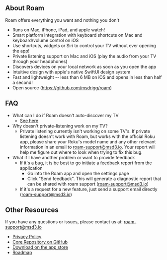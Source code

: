 ## About Roam

Roam offers everything you want and nothing you don't

-   Runs on Mac, iPhone, iPad, and apple watch!
-   Smart platform integration with keyboard shortcuts on Mac and keyboard/volume control on iOS
-   Use shortcuts, widgets or Siri to control your TV without ever opening the app!
-   Private listening support on Mac and iOS (play the audio from your TV through your headphones)
-   Discovers devices on your local network as soon as you open the app
-   Intuitive design with apple's native SwiftUI design system
-   Fast and lightweight -- less than 6 MB on iOS and opens in less than half a second!
-   Open source (https://github.com/msdrigg/roam)

## FAQ

- What can I do if Roam doesn't auto-discover my TV
    - [See here](/manually-add-tv)
- Why doesn't private-listening work on my TV?
    - Private listening currently isn't working on some TV's. If private listening doesn't work with Roam, but works with the official Roku app, please share your Roku's model name and any other relevant information in an email to [roam-support@msd3.io](mailto:roam-support@msd3.io).  Your report will help me figure out where to look when trying to fix this bug.
- What if I have another problem or want to provide feedback
    - If it's a bug, it is be best to go initiate a feedback report from the application
        - Go into the Roam app and open the settings page
        - Click "Send feedback". This will generate a diagnostic report that can be shared with roam support (roam-support@msd3.io)
    - If it's a request for a new feature, just send a support email directly (roam-support@msd3.io)


## Other Resources

If you have any questions or issues, please contact us at: [roam-support@msd3.io](mailto:roam-support@msd3.io)

-   [Privacy Policy](/privacy)
-   [Core Repository on GitHub](https://github.com/msdrigg/roam)
-   [Download on the app store](https://apps.apple.com/us/app/roam/6469834197)
-   [Roadmap](/upcoming-work)
